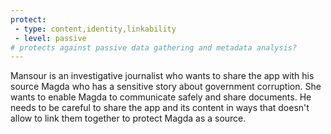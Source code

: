```yaml
---
protect:
 - type: content,identity,linkability 
 - level: passive
# protects against passive data gathering and metadata analysis?
---
```


Mansour is an investigative journalist who wants to share the app with his source Magda who has a sensitive story about government corruption. She wants to enable Magda to communicate safely and share documents. He needs to be careful to share the app and its content in ways that doesn't allow to link them together to protect Magda as a source.